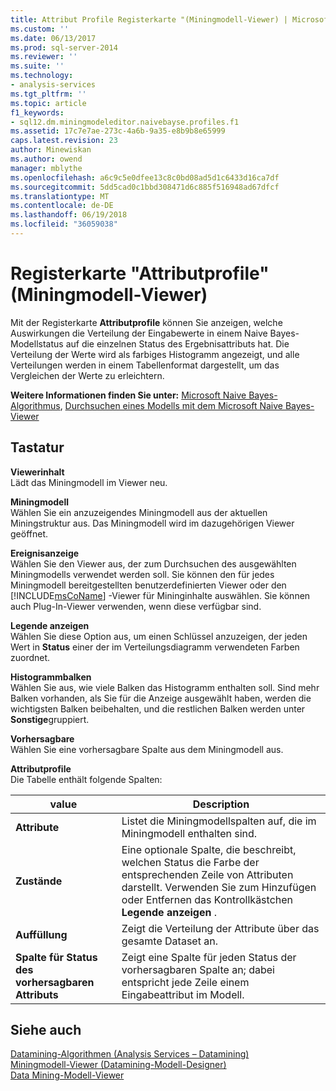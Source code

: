 ```yaml
---
title: Attribut Profile Registerkarte "(Miningmodell-Viewer) | Microsoft Docs
ms.custom: ''
ms.date: 06/13/2017
ms.prod: sql-server-2014
ms.reviewer: ''
ms.suite: ''
ms.technology:
- analysis-services
ms.tgt_pltfrm: ''
ms.topic: article
f1_keywords:
- sql12.dm.miningmodeleditor.naivebayse.profiles.f1
ms.assetid: 17c7e7ae-273c-4a6b-9a35-e8b9b8e65999
caps.latest.revision: 23
author: Minewiskan
ms.author: owend
manager: mblythe
ms.openlocfilehash: a6c9c5e0dfee13c8c0bd08ad5d1c6433d16ca7df
ms.sourcegitcommit: 5dd5cad0c1bbd308471d6c885f516948ad67dfcf
ms.translationtype: MT
ms.contentlocale: de-DE
ms.lasthandoff: 06/19/2018
ms.locfileid: "36059038"
---
```

# <a name="attribute-profiles-tab-mining-model-viewer"></a>Registerkarte "Attributprofile" (Miningmodell-Viewer)
  Mit der Registerkarte **Attributprofile** können Sie anzeigen, welche Auswirkungen die Verteilung der Eingabewerte in einem Naive Bayes-Modellstatus auf die einzelnen Status des Ergebnisattributs hat. Die Verteilung der Werte wird als farbiges Histogramm angezeigt, und alle Verteilungen werden in einem Tabellenformat dargestellt, um das Vergleichen der Werte zu erleichtern.  
  
 **Weitere Informationen finden Sie unter:** [Microsoft Naive Bayes-Algorithmus](data-mining/microsoft-naive-bayes-algorithm.md), [Durchsuchen eines Modells mit dem Microsoft Naive Bayes-Viewer](data-mining/browse-a-model-using-the-microsoft-naive-bayes-viewer.md)  
  
## <a name="options"></a>Tastatur  
 **Viewerinhalt**  
 Lädt das Miningmodell im Viewer neu.  
  
 **Miningmodell**  
 Wählen Sie ein anzuzeigendes Miningmodell aus der aktuellen Miningstruktur aus. Das Miningmodell wird im dazugehörigen Viewer geöffnet.  
  
 **Ereignisanzeige**  
 Wählen Sie den Viewer aus, der zum Durchsuchen des ausgewählten Miningmodells verwendet werden soll. Sie können den für jedes Miningmodell bereitgestellten benutzerdefinierten Viewer oder den [!INCLUDE[msCoName](../includes/msconame-md.md)] -Viewer für Mininginhalte auswählen. Sie können auch Plug-In-Viewer verwenden, wenn diese verfügbar sind.  
  
 **Legende anzeigen**  
 Wählen Sie diese Option aus, um einen Schlüssel anzuzeigen, der jeden Wert in **Status** einer der im Verteilungsdiagramm verwendeten Farben zuordnet.  
  
 **Histogrammbalken**  
 Wählen Sie aus, wie viele Balken das Histogramm enthalten soll. Sind mehr Balken vorhanden, als Sie für die Anzeige ausgewählt haben, werden die wichtigsten Balken beibehalten, und die restlichen Balken werden unter **Sonstige**gruppiert.  
  
 **Vorhersagbare**  
 Wählen Sie eine vorhersagbare Spalte aus dem Miningmodell aus.  
  
 **Attributprofile**  
 Die Tabelle enthält folgende Spalten:  
  
|value|Description|  
|-----------|-----------------|  
|**Attribute**|Listet die Miningmodellspalten auf, die im Miningmodell enthalten sind.|  
|**Zustände**|Eine optionale Spalte, die beschreibt, welchen Status die Farbe der entsprechenden Zeile von Attributen darstellt. Verwenden Sie zum Hinzufügen oder Entfernen das Kontrollkästchen **Legende anzeigen** .|  
|**Auffüllung**|Zeigt die Verteilung der Attribute über das gesamte Dataset an.|  
|**Spalte für Status des vorhersagbaren Attributs**|Zeigt eine Spalte für jeden Status der vorhersagbaren Spalte an; dabei entspricht jede Zeile einem Eingabeattribut im Modell.|  
  
## <a name="see-also"></a>Siehe auch  
 [Datamining-Algorithmen &#40;Analysis Services – Datamining&#41;](data-mining/data-mining-algorithms-analysis-services-data-mining.md)   
 [Miningmodell-Viewer &#40;Datamining-Modell-Designer&#41;](mining-model-viewers-data-mining-model-designer.md)   
 [Data Mining-Modell-Viewer](data-mining/data-mining-model-viewers.md)  
  
  
